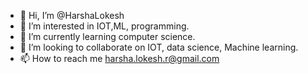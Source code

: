 - 👋 Hi, I’m @HarshaLokesh
- 👀 I’m interested in IOT,ML, programming.
- 🌱 I’m currently learning computer science.
- 💞️ I’m looking to collaborate on IOT, data science, Machine learning.
- 📫 How to reach me harsha.lokesh.r@gmail.com

<!---
HarshaLokesh/HarshaLokesh is a ✨ special ✨ repository because its `README.md` (this file) appears on your GitHub profile.
You can click the Preview link to take a look at your changes.
--->
